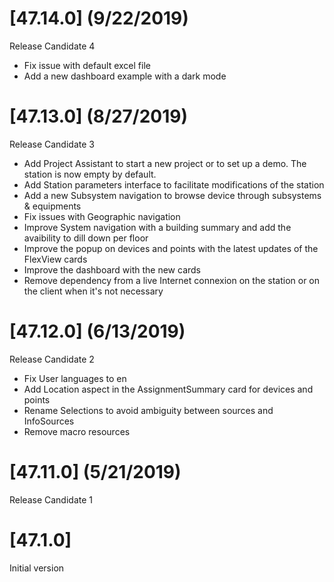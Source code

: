 # [47.14.0] (9/22/2019)
Release Candidate 4
* Fix issue with default excel file
* Add a new dashboard example with a dark mode

# [47.13.0] (8/27/2019)
Release Candidate 3
* Add Project Assistant to start a new project or to set up a demo. The station is now empty by default.
* Add Station parameters interface to facilitate modifications of the station
* Add a new Subsystem navigation to browse device through subsystems & equipments
* Fix issues with Geographic navigation
* Improve System navigation with a building summary and add the avaibility to dill down per floor
* Improve the popup on devices and points with the latest updates of the FlexView cards
* Improve the dashboard with the new cards
* Remove dependency from a live Internet connexion on the station or on the client when it's not necessary

# [47.12.0] (6/13/2019)
Release Candidate 2
* Fix User languages to en
* Add Location aspect in the AssignmentSummary card for devices and points
* Rename Selections to avoid ambiguity between sources and InfoSources
* Remove macro resources

# [47.11.0] (5/21/2019)
Release Candidate 1

# [47.1.0]
Initial version



